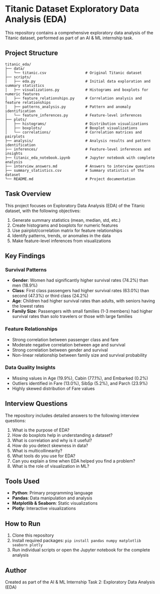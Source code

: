 # Titanic Dataset Exploratory Data Analysis (EDA)

This repository contains a comprehensive exploratory data analysis of the Titanic dataset, performed as part of an AI & ML internship task.

## Project Structure

```
titanic_eda/
├── data/
│   └── titanic.csv                  # Original Titanic dataset
├── scripts/
│   ├── eda.py                       # Initial data exploration and summary statistics
│   ├── visualizations.py            # Histograms and boxplots for numeric features
│   ├── feature_relationships.py     # Correlation analysis and feature relationships
│   ├── patterns_analysis.py         # Pattern and anomaly identification
│   └── feature_inferences.py        # Feature-level inferences
├── plots/
│   ├── histograms/                  # Distribution visualizations
│   ├── boxplots/                    # Boxplot visualizations
│   └── correlations/                # Correlation matrices and pairplots
├── analysis/                        # Analysis results and pattern identification
├── inferences/                      # Feature-level inferences and insights
├── titanic_eda_notebook.ipynb       # Jupyter notebook with complete analysis
├── interview_answers.md             # Answers to interview questions
├── summary_statistics.csv           # Summary statistics of the dataset
└── README.md                        # Project documentation
```

## Task Overview

This project focuses on Exploratory Data Analysis (EDA) of the Titanic dataset, with the following objectives:

1. Generate summary statistics (mean, median, std, etc.)
2. Create histograms and boxplots for numeric features
3. Use pairplot/correlation matrix for feature relationships
4. Identify patterns, trends, or anomalies in the data
5. Make feature-level inferences from visualizations

## Key Findings

### Survival Patterns

- **Gender**: Women had significantly higher survival rates (74.2%) than men (18.9%)
- **Class**: First class passengers had higher survival rates (63.0%) than second (47.3%) or third class (24.2%)
- **Age**: Children had higher survival rates than adults, with seniors having the lowest rates
- **Family Size**: Passengers with small families (1-3 members) had higher survival rates than solo travelers or those with large families

### Feature Relationships

- Strong correlation between passenger class and fare
- Moderate negative correlation between age and survival
- Strong correlation between gender and survival
- Non-linear relationship between family size and survival probability

### Data Quality Insights

- Missing values in Age (19.9%), Cabin (77.1%), and Embarked (0.2%)
- Outliers identified in Fare (13.0%), SibSp (5.2%), and Parch (23.9%)
- Highly skewed distribution of Fare values

## Interview Questions

The repository includes detailed answers to the following interview questions:

1. What is the purpose of EDA?
2. How do boxplots help in understanding a dataset?
3. What is correlation and why is it useful?
4. How do you detect skewness in data?
5. What is multicollinearity?
6. What tools do you use for EDA?
7. Can you explain a time when EDA helped you find a problem?
8. What is the role of visualization in ML?

## Tools Used

- **Python**: Primary programming language
- **Pandas**: Data manipulation and analysis
- **Matplotlib & Seaborn**: Static visualizations
- **Plotly**: Interactive visualizations

## How to Run

1. Clone this repository
2. Install required packages: `pip install pandas numpy matplotlib seaborn plotly`
3. Run individual scripts or open the Jupyter notebook for the complete analysis

## Author

Created as part of the AI & ML Internship Task 2: Exploratory Data Analysis (EDA)
